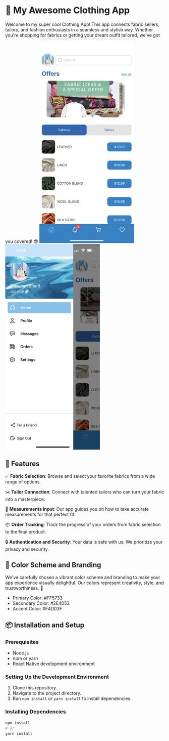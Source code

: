 # 📱 My Awesome Clothing App

Welcome to my super cool Clothing App! This app connects fabric sellers, tailors, and fashion enthusiasts in a seamless and stylish way. Whether you're shopping for fabrics or getting your dream outfit tailored, we've got you covered! 😎
<img src="https://github.com/Tasneemsherif/Fabric-2-Fit/blob/main/IMG_7852.PNG" alt="Logo" width="300" /> <img src="https://github.com/Tasneemsherif/Fabric-2-Fit/blob/main/IMG_7853.PNG" alt="Logo" width="300"/>


## 🚀 Features

✅ **Fabric Selection**: Browse and select your favorite fabrics from a wide range of options.

✂️ **Tailor Connection**: Connect with talented tailors who can turn your fabric into a masterpiece.

📏 **Measurements Input**: Our app guides you on how to take accurate measurements for that perfect fit.

📦 **Order Tracking**: Track the progress of your orders from fabric selection to the final product.

🔒 **Authentication and Security**: Your data is safe with us. We prioritize your privacy and security.

## 🌈 Color Scheme and Branding

We've carefully chosen a vibrant color scheme and branding to make your app experience visually delightful. Our colors represent creativity, style, and trustworthiness. 🌟

- Primary Color: #FF5733
- Secondary Color: #2E4053
- Accent Color: #F4D03F

## 📦 Installation and Setup

### Prerequisites

- Node.js
- npm or yarn
- React Native development environment

### Setting Up the Development Environment

1. Clone this repository.
2. Navigate to the project directory.
3. Run `npm install` or `yarn install` to install dependencies.

### Installing Dependencies

```bash
npm install
# or
yarn install
